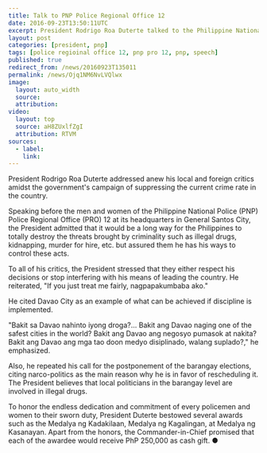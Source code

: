```yaml
---
title: Talk to PNP Police Regional Office 12
date: 2016-09-23T13:50:11UTC
excerpt: President Rodrigo Roa Duterte talked to the Philippine National Police – Police Regional Office 12 troops at General Santos City on 23 September 2016.
layout: post
categories: [president, pnp]
tags: [police regioinal office 12, pnp pro 12, pnp, speech]
published: true
redirect_from: /news/20160923T135011
permalink: /news/Ojq1NM6NvLVQlwx
image:
  layout: auto_width
  source: 
  attribution: 
video:
  layout: top
  source: aH8ZUxlfZgI
  attribution: RTVM
sources:
  - label:
    link:
---
```


President Rodrigo Roa Duterte addressed anew his local and foreign critics amidst the government's campaign of suppressing the current crime rate in the country. 

Speaking before the men and women of the Philippine National Police (PNP) Police Regional Office (PRO) 12 at its headquarters in General Santos City, the President admitted that it would be a long way for the Philippines to totally destroy the threats brought by criminality such as illegal drugs, kidnapping, murder for hire, etc. but assured them he has his ways to control these acts. 

To all of his critics, the President stressed that they either respect his decisions or stop interfering with his means of leading the country. He reiterated, "If you just treat me fairly, nagpapakumbaba ako."

He cited Davao City as an example of what can be achieved if discipline is implemented.

"Bakit sa Davao nahinto iyong droga?... Bakit ang Davao naging one of the safest cities in the world? Bakit ang Davao ang negosyo pumasok at nakita? Bakit ang Davao ang mga tao doon medyo disiplinado, walang suplado?," he emphasized. 

Also, he repeated his call for the postponement of the barangay elections, citing narco-politics as the main reason why he is in favor of rescheduling it. The President believes that local politicians in the barangay level are involved in illegal drugs. 

To honor the endless dedication and commitment of every policemen and women to their sworn duty, President Duterte bestowed several awards such as the Medalya ng Kadakilaan, Medalya ng Kagalingan, at Medalya ng Kasanayan. Apart from the honors, the Commander-in-Chief promised that each of the awardee would receive PhP 250,000 as cash gift.
&#x25cf;


